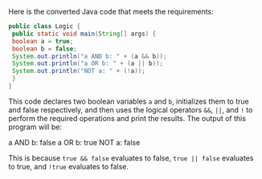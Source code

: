 Here is the converted Java code that meets the requirements:
```java
public class Logic {
 public static void main(String[] args) {
 boolean a = true;
 boolean b = false;
 System.out.println("a AND b: " + (a && b));
 System.out.println("a OR b: " + (a || b));
 System.out.println("NOT a: " + (!a));
 }
}
``` 
This code declares two boolean variables `a` and `b`, initializes them to true and false respectively, and then uses the logical operators `&&`, `||`, and `!` to perform the required operations and print the results. The output of this program will be:

a AND b: false
a OR b: true
NOT a: false

This is because `true && false` evaluates to false, `true || false` evaluates to true, and `!true` evaluates to false.

